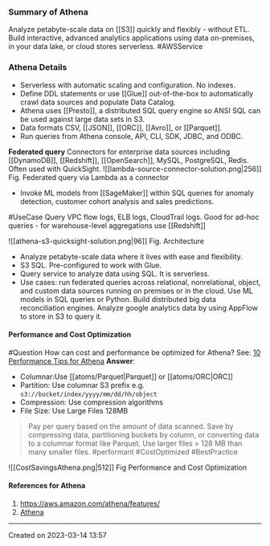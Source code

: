### Summary of Athena
Analyze petabyte-scale data on [[S3]] quickly and flexibly - without ETL. Build interactive, advanced analytics applications using data on-premises, in your data lake, or cloud stores serverless. #AWSService 

### Athena Details
- Serverless with automatic scaling and configuration. No indexes.
- Define DDL statements or use [[Glue]] out-of-the-box to automatically crawl data sources and populate Data Catalog.
- Athena uses [[Presto]], a distributed SQL query engine so ANSI SQL can be used against large data sets in S3.
- Data formats CSV, [[JSON]], [[ORC]], [[Avro]], or [[Parquet]].
- Run queries from Athena console, API, CLI, SDK, JDBC, and ODBC.
 
**Federated query**
Connectors for enterprise data sources including [[DynamoDB]], [[Redshift]], [[OpenSearch]], MySQL, PostgreSQL, Redis. Often used with QuickSight.
![[lambda-source-connector-solution.png|256]]
Fig. Federated query via Lambda as a connector

- Invoke ML models from [[SageMaker]] within SQL queries for anomaly detection, customer cohort analysis and sales predictions.

#UseCase Query VPC flow logs, ELB logs, CloudTrail logs. Good for ad-hoc queries - for warehouse-level aggregations use [[Redshift]]

![[athena-s3-quicksight-solution.png|96]]
Fig. Architecture


* Analyze petabyte-scale data where it lives with ease and flexibility.
* S3 SQL. Pre-configured to work with Glue.
* Query service to analyze data using SQL. It is serverless.
* Use cases: run federated queries across relational, nonrelational, object, and custom data sources running on premises or in the cloud. Use ML models in SQL queries or Python. Build distributed big data reconciliation engines. Analyze google analytics data by using AppFlow to store in S3 to query it.
#### Performance and Cost Optimization

#Question How can cost and performance be optimized for Athena?
See: [10 Performance Tips for Athena](https://aws.amazon.com/blogs/big-data/top-10-performance-tuning-tips-for-amazon-athena/)
**Answer**:
- Columnar:Use [[atoms/Parquet|Parquet]] or [[atoms/ORC|ORC]]
- Partition: Use columnar S3 prefix e.g. `s3://bucket/index/yyyy/mm/dd/hh/object`
- Compression: Use compression algorithms
- File Size: Use Large Files 128MB
> Pay per query based on the amount of data scanned. Save by compressing data, partitioning buckets by column, or converting data to a columnar format like Parquet. Use larger files > 128 MB than many smaller files. #performant  #CostOptimized #BestPractice 

![[CostSavingsAthena.png|512]]
Fig Performance and Cost Optimization

#### References for Athena
1. https://aws.amazon.com/athena/features/
2. [Athena](https://aws.amazon.com/athena/) 

---
Created on 2023-03-14 13:57